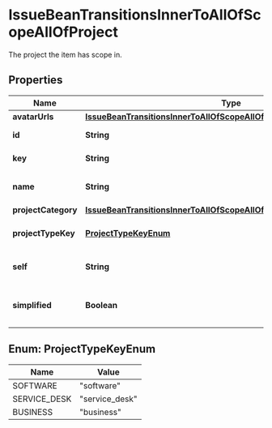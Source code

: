 

# IssueBeanTransitionsInnerToAllOfScopeAllOfProject

The project the item has scope in.

## Properties

| Name | Type | Description | Notes |
|------------ | ------------- | ------------- | -------------|
|**avatarUrls** | [**IssueBeanTransitionsInnerToAllOfScopeAllOfProjectAllOfAvatarUrls**](IssueBeanTransitionsInnerToAllOfScopeAllOfProjectAllOfAvatarUrls.md) |  |  [optional] |
|**id** | **String** | The ID of the project. |  [optional] |
|**key** | **String** | The key of the project. |  [optional] [readonly] |
|**name** | **String** | The name of the project. |  [optional] [readonly] |
|**projectCategory** | [**IssueBeanTransitionsInnerToAllOfScopeAllOfProjectAllOfProjectCategory**](IssueBeanTransitionsInnerToAllOfScopeAllOfProjectAllOfProjectCategory.md) |  |  [optional] |
|**projectTypeKey** | [**ProjectTypeKeyEnum**](#ProjectTypeKeyEnum) | The [project type](https://confluence.atlassian.com/x/GwiiLQ#Jiraapplicationsoverview-Productfeaturesandprojecttypes) of the project. |  [optional] [readonly] |
|**self** | **String** | The URL of the project details. |  [optional] [readonly] |
|**simplified** | **Boolean** | Whether or not the project is simplified. |  [optional] [readonly] |



## Enum: ProjectTypeKeyEnum

| Name | Value |
|---- | -----|
| SOFTWARE | &quot;software&quot; |
| SERVICE_DESK | &quot;service_desk&quot; |
| BUSINESS | &quot;business&quot; |



